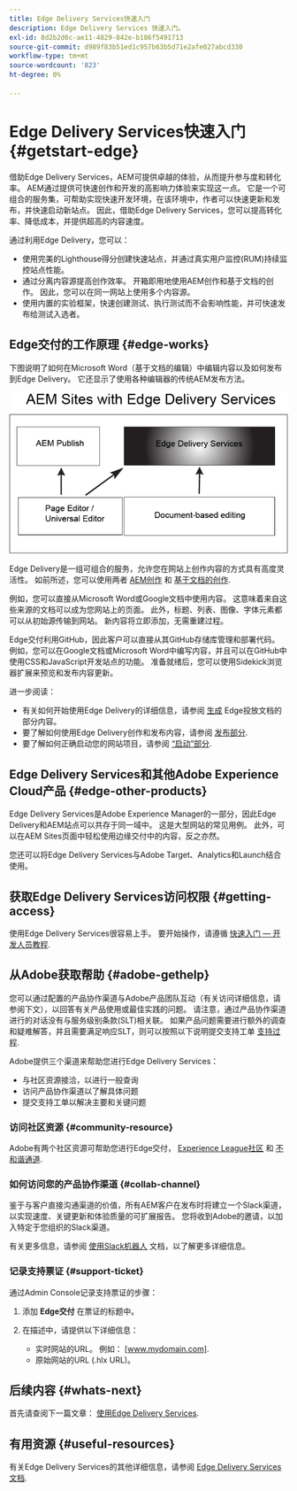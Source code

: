 ```yaml
---
title: Edge Delivery Services快速入门
description: Edge Delivery Services 快速入门。
exl-id: 8d2b2d6c-ae11-4829-842e-b186f5491713
source-git-commit: d989f83b51ed1c957b63b5d71e2afe027abcd330
workflow-type: tm+mt
source-wordcount: '823'
ht-degree: 0%

---
```


# Edge Delivery Services快速入门 {#getstart-edge}

借助Edge Delivery Services，AEM可提供卓越的体验，从而提升参与度和转化率。 AEM通过提供可快速创作和开发的高影响力体验来实现这一点。 它是一个可组合的服务集，可帮助实现快速开发环境，在该环境中，作者可以快速更新和发布，并快速启动新站点。 因此，借助Edge Delivery Services，您可以提高转化率、降低成本，并提供超高的内容速度。

通过利用Edge Delivery，您可以：

* 使用完美的Lighthouse得分创建快速站点，并通过真实用户监控(RUM)持续监控站点性能。
* 通过分离内容源提高创作效率。 开箱即用地使用AEM创作和基于文档的创作。 因此，您可以在同一网站上使用多个内容源。
* 使用内置的实验框架，快速创建测试、执行测试而不会影响性能，并可快速发布给测试入选者。

## Edge交付的工作原理 {#edge-works}

下图说明了如何在Microsoft Word（基于文档的编辑）中编辑内容以及如何发布到Edge Delivery。 它还显示了使用各种编辑器的传统AEM发布方法。

![Edge交付体系结构](assets/edgedelivery.png)

Edge Delivery是一组可组合的服务，允许您在网站上创作内容的方式具有高度灵活性。 如前所述，您可以使用两者 [AEM创作](/help/sites-authoring/author.md) 和 [基于文档的创作](https://www.hlx.live/docs/authoring).

例如，您可以直接从Microsoft Word或Google文档中使用内容。 这意味着来自这些来源的文档可以成为您网站上的页面。 此外，标题、列表、图像、字体元素都可以从初始源传输到网站。 新内容将立即添加，无需重建过程。

Edge交付利用GitHub，因此客户可以直接从其GitHub存储库管理和部署代码。 例如，您可以在Google文档或Microsoft Word中编写内容，并且可以在GitHub中使用CSS和JavaScript开发站点的功能。 准备就绪后，您可以使用Sidekick浏览器扩展来预览和发布内容更新。

进一步阅读：

* 有关如何开始使用Edge Delivery的详细信息，请参阅 [生成](https://www.hlx.live/docs/#build) Edge投放文档的部分内容。
* 要了解如何使用Edge Delivery创作和发布内容，请参阅 [发布部分](https://www.hlx.live/docs/authoring).
* 要了解如何正确启动您的网站项目，请参阅 [“启动”部分](https://www.hlx.live/docs/#launch).

## Edge Delivery Services和其他Adobe Experience Cloud产品 {#edge-other-products}

Edge Delivery Services是Adobe Experience Manager的一部分，因此Edge Delivery和AEM站点可以共存于同一域中。 这是大型网站的常见用例。 此外，可以在AEM Sites页面中轻松使用边缘交付中的内容，反之亦然。

您还可以将Edge Delivery Services与Adobe Target、Analytics和Launch结合使用。

## 获取Edge Delivery Services访问权限 {#getting-access}

使用Edge Delivery Services很容易上手。 要开始操作，请遵循 [快速入门 — 开发人员教程](https://www.hlx.live/developer/tutorial).

## 从Adobe获取帮助 {#adobe-gethelp}

您可以通过配置的产品协作渠道与Adobe产品团队互动（有关访问详细信息，请参阅下文），以回答有关产品使用或最佳实践的问题。 请注意，通过产品协作渠道进行的对话没有与服务级别条款(SLT)相关联。 如果产品问题需要进行额外的调查和疑难解答，并且需要满足响应SLT，则可以按照以下说明提交支持工单 [支持过程](https://experienceleague.adobe.com/?lang=en&amp;support-tab=home#support).

Adobe提供三个渠道来帮助您进行Edge Delivery Services：

* 与社区资源接洽，以进行一般查询
* 访问产品协作渠道以了解具体问题
* 提交支持工单以解决主要和关键问题

### 访问社区资源 {#community-resource}

Adobe有两个社区资源可帮助您进行Edge交付， [Experience League社区](https://adobe.ly/3Q6kTKl) 和 [不和谐通道](https://discord.gg/aem-live).

### 如何访问您的产品协作渠道 {#collab-channel}

鉴于与客户直接沟通渠道的价值，所有AEM客户在发布时将建立一个Slack渠道，以实现速度、关键更新和体验质量的可扩展报告。 您将收到Adobe的邀请，以加入特定于您组织的Slack渠道。

有关更多信息，请参阅 [使用Slack机器人](https://www.hlx.live/docs/slack) 文档，以了解更多详细信息。

### 记录支持票证 {#support-ticket}

通过Admin Console记录支持票证的步骤：

1. 添加 **Edge交付** 在票证的标题中。
2. 在描述中，请提供以下详细信息：

   * 实时网站的URL。 例如： [www.mydomain.com].
   * 原始网站的URL (.hlx URL)。

## 后续内容 {#whats-next}

首先请查阅下一篇文章： [使用Edge Delivery Services](/help/edge/using.md).

## 有用资源 {#useful-resources}

有关Edge Delivery Services的其他详细信息，请参阅 [Edge Delivery Services文档](https://www.hlx.live/docs/).
